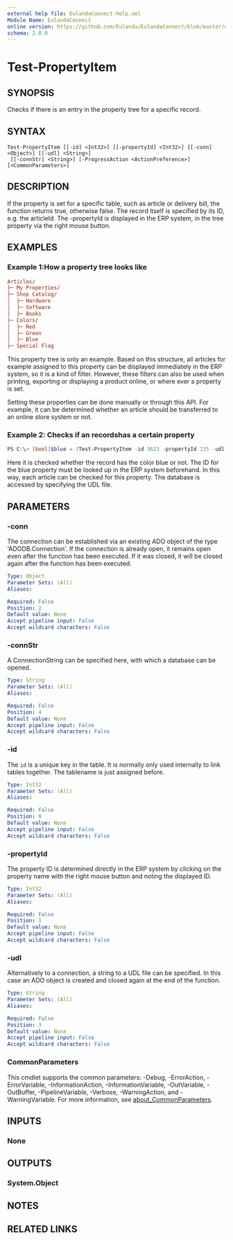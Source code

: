 ```yaml
---
external help file: EulandaConnect-help.xml
Module Name: EulandaConnect
online version: https://github.com/Eulanda/EulandaConnect/blob/master/docs/Test-PropertyItem.md
schema: 2.0.0
---
```


# Test-PropertyItem

## SYNOPSIS
Checks if there is an entry in the property tree for a specific record.

## SYNTAX

```
Test-PropertyItem [[-id] <Int32>] [[-propertyId] <Int32>] [[-conn] <Object>] [[-udl] <String>]
 [[-connStr] <String>] [-ProgressAction <ActionPreference>] [<CommonParameters>]
```

## DESCRIPTION
If the property is set for a specific table, such as article or delivery bill, the function returns true, otherwise false. The record itself is specified by its ID, e.g. the articleId. The -propertyId is displayed in the ERP system, in the tree property via the right mouse button.

## EXAMPLES

### Example 1:How a property tree looks like
```ini
Articles/
├─ My Properties/
├─ Shop Catalog/
│  ├─ Hardware
│  ├─ Software
│  ├─ Books
├─ Colors/
│  ├─ Red
│  ├─ Green
│  ├─ Blue
├─ Special Flag
```

This property tree is only an example. Based on this structure, all articles for example assigned to this property can be displayed immediately in the ERP system, so it is a kind of filter. However, these filters can also be used when printing, exporting or displaying a product online, or where ever a property is set.

Setting these properties can be done manually or through this API. For example, it can be determined whether an article should be transferred to an online store system or not.

### Example 2: Checks if an recordshas a certain property
```powershell
PS C:\> [bool]$blue = (Test-PropertyItem -id 3623 -propertyId 125 -udl "C:\temp\Eulanda_1 JohnDoe.udl")
```

Here it is checked whether the record has the color blue or not. The ID for the blue property must be looked up in the ERP system beforehand.
In this way, each article can be checked for this property. The database is accessed by specifying the UDL file.

## PARAMETERS

### -conn
The connection can be established via an existing ADO object of the type 'ADODB.Connection'. If the connection is already open, it remains open even after the function has been executed. If it was closed, it will be closed again after the function has been executed.

```yaml
Type: Object
Parameter Sets: (All)
Aliases:

Required: False
Position: 2
Default value: None
Accept pipeline input: False
Accept wildcard characters: False
```

### -connStr
A ConnectionString can be specified here, with which a database can be opened.

```yaml
Type: String
Parameter Sets: (All)
Aliases:

Required: False
Position: 4
Default value: None
Accept pipeline input: False
Accept wildcard characters: False
```

### -id
The `id` is a unique key in the table. It is normally only used internally to link tables together. The tablename is just assigned before.

```yaml
Type: Int32
Parameter Sets: (All)
Aliases:

Required: False
Position: 0
Default value: None
Accept pipeline input: False
Accept wildcard characters: False
```

### -propertyId
The property ID is determined directly in the ERP system by clicking on the property name with the right mouse button and noting the displayed ID.

```yaml
Type: Int32
Parameter Sets: (All)
Aliases:

Required: False
Position: 1
Default value: None
Accept pipeline input: False
Accept wildcard characters: False
```

### -udl
Alternatively to a connection, a string to a UDL file can be specified. In this case an ADO object is created and closed again at the end of the function.

```yaml
Type: String
Parameter Sets: (All)
Aliases:

Required: False
Position: 3
Default value: None
Accept pipeline input: False
Accept wildcard characters: False
```


### CommonParameters
This cmdlet supports the common parameters: -Debug, -ErrorAction, -ErrorVariable, -InformationAction, -InformationVariable, -OutVariable, -OutBuffer, -PipelineVariable, -Verbose, -WarningAction, and -WarningVariable. For more information, see [about_CommonParameters](http://go.microsoft.com/fwlink/?LinkID=113216).

## INPUTS

### None

## OUTPUTS

### System.Object
## NOTES

## RELATED LINKS

